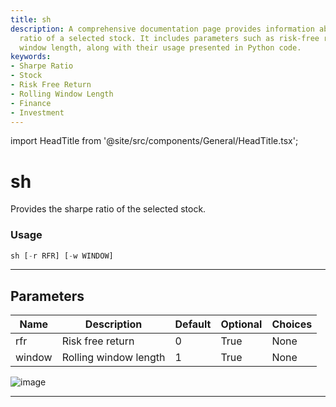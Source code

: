 ```yaml
---
title: sh
description: A comprehensive documentation page provides information about the Sharpe
  ratio of a selected stock. It includes parameters such as risk-free return and rolling
  window length, along with their usage presented in Python code.
keywords:
- Sharpe Ratio
- Stock
- Risk Free Return
- Rolling Window Length
- Finance
- Investment
---
```


import HeadTitle from '@site/src/components/General/HeadTitle.tsx';

<HeadTitle title="sh - Qa - Stocks - Reference | OpenBB Terminal Docs" />

# sh

Provides the sharpe ratio of the selected stock.

### Usage

```python
sh [-r RFR] [-w WINDOW]
```

---

## Parameters

| Name | Description | Default | Optional | Choices |
| ---- | ----------- | ------- | -------- | ------- |
| rfr | Risk free return | 0 | True | None |
| window | Rolling window length | 1 | True | None |

![image](https://user-images.githubusercontent.com/75195383/163530426-77abe5ac-9c21-43e5-a975-5a37c7eb452f.png)

---
